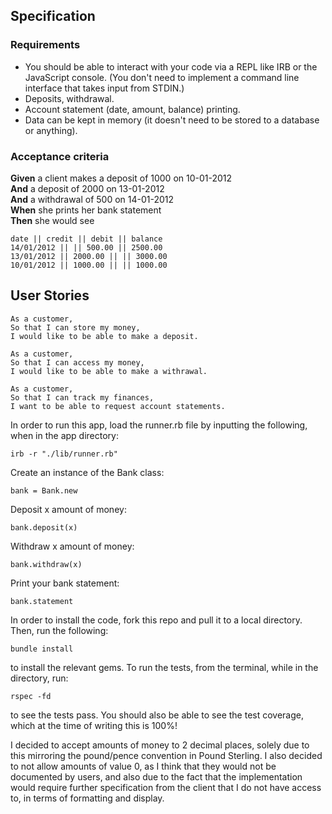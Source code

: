 ## Specification

### Requirements

* You should be able to interact with your code via a REPL like IRB or the JavaScript console.  (You don't need to implement a command line interface that takes input from STDIN.)
* Deposits, withdrawal.
* Account statement (date, amount, balance) printing.
* Data can be kept in memory (it doesn't need to be stored to a database or anything).

### Acceptance criteria

**Given** a client makes a deposit of 1000 on 10-01-2012  
**And** a deposit of 2000 on 13-01-2012  
**And** a withdrawal of 500 on 14-01-2012  
**When** she prints her bank statement  
**Then** she would see

```
date || credit || debit || balance
14/01/2012 || || 500.00 || 2500.00
13/01/2012 || 2000.00 || || 3000.00
10/01/2012 || 1000.00 || || 1000.00
```

## User Stories

```
As a customer,
So that I can store my money,
I would like to be able to make a deposit.

As a customer,
So that I can access my money,
I would like to be able to make a withrawal.

As a customer,
So that I can track my finances,
I want to be able to request account statements.
```

In order to run this app, load the runner.rb file by inputting the following, when in the app directory:
```
irb -r "./lib/runner.rb"
```
Create an instance of the Bank class:
```
bank = Bank.new
```
Deposit x amount of money:
```
bank.deposit(x)
```
Withdraw x amount of money:
```
bank.withdraw(x)
```
Print your bank statement:
```
bank.statement
```

In order to install the code, fork this repo and pull it to a local directory. Then, run the following:
```
bundle install
```
to install the relevant gems. 
To run the tests, from the terminal, while in the directory, run:
```
rspec -fd
```
to see the tests pass.
You should also be able to see the test coverage, which at the time of writing this is 100%!


I decided to accept amounts of money to 2 decimal places, solely due to this mirroring the pound/pence convention in Pound Sterling. I also decided to not allow amounts of value 0, as I think that they would not be documented by users, and also due to the fact that the implementation would require further specification from the client that I do not have access to, in terms of formatting and display.
